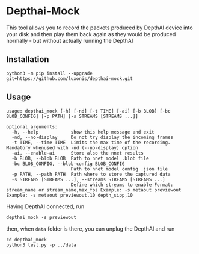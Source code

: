 # Depthai-Mock

This tool allows you to record the packets produced by DepthAI device into your disk
and then play them back again as they would be produced normally - but without actually running the DepthAI

## Installation

```
python3 -m pip install --upgrade git+https://github.com/luxonis/depthai-mock.git
```
## Usage

```
usage: depthai_mock [-h] [-nd] [-t TIME] [-ai] [-b BLOB] [-bc BLOB_CONFIG] [-p PATH] [-s STREAMS [STREAMS ...]]

optional arguments:
  -h, --help            show this help message and exit
  -nd, --no-display     Do not try display the incoming frames
  -t TIME, --time TIME  Limits the max time of the recording. Mandatory whenused with -nd (--no-display) option
  -ai, --enable-ai      Store also the nnet results
  -b BLOB, --blob BLOB  Path to nnet model .blob file
  -bc BLOB_CONFIG, --blob-config BLOB_CONFIG
                        Path to nnet model config .json file
  -p PATH, --path PATH  Path where to store the captured data
  -s STREAMS [STREAMS ...], --streams STREAMS [STREAMS ...]
                        Define which streams to enable Format: stream_name or stream_name,max_fps Example: -s metaout previewout Example: -s metaout previewout,10 depth_sipp,10
```

Having DepthAI connected, run
```
depthai_mock -s previewout
```

then, when `data` folder is there, you can unplug the DepthAI and run

```
cd depthai_mock
python3 test.py -p ../data
```